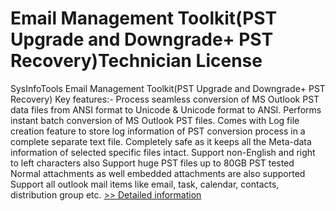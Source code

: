 # Email Management Toolkit(PST Upgrade and Downgrade+ PST Recovery)Technician License
SysInfoTools Email Management Toolkit(PST Upgrade and Downgrade+ PST Recovery)
Key features:-
Process seamless conversion of MS Outlook PST data files from ANSI format to Unicode & Unicode format to ANSI.
Performs instant batch conversion of MS Outlook PST files.
Comes with Log file creation feature to store log information of PST conversion process in a complete separate text file.
Completely safe as it keeps all the Meta-data information of selected specific files intact.
Support non-English and right to left characters also
Support huge PST files up to 80GB PST tested
Normal attachments as well embedded attachments are also supported
Support all outlook mail items like email, task, calendar, contacts, distribution group etc.
[>> Detailed information](https://secure.shareit.com/shareit/product.html?productid=300726150&affiliateid=200057808)